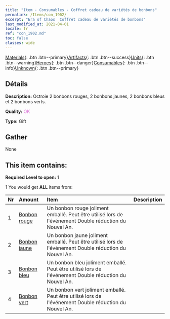 ```yaml
---
title: "Item - Consumables - Coffret cadeau de variétés de bonbons"
permalink: /Items/con_1902/
excerpt: "Era of Chaos  Coffret cadeau de variétés de bonbons"
last_modified_at: 2021-04-01
locale: fr
ref: "con_1902.md"
toc: false
classes: wide
---
```

 [Materials](/fr/Items/){: .btn .btn--primary}[Artifacts](/fr/Items/Artifacts/){: .btn .btn--success}[Units](/fr/Items/Units/){: .btn .btn--warning}[Heroes](/fr/Items/Heroes/){: .btn .btn--danger}[Consumables](/fr/Items/Consumables/){: .btn .btn--info}[Unknown](/fr/Items/Unknown/){: .btn .btn--primary}

## Détails
 **Description:** Octroie 2 bonbons rouges, 2 bonbons jaunes, 2 bonbons bleus et 2 bonbons verts.

 **Quality:** <span style="color: #DA70D6">OK</span>

 **Type:** Gift

## Gather

  None

## This item contains:

 **Required Level to open:** 1

 1 You would get **ALL** items  from:

  | Nr | Amount |     Item    | Description |
  |:---|:-------|:------------|:-----------:|
  | 1 | [Bonbon rouge](/fr/Items/con_549/) | Un bonbon rouge joliment emballé. Peut être utilisé lors de l'événement Double réduction du Nouvel An. | 
  | 2 | [Bonbon jaune](/fr/Items/con_550/) | Un bonbon jaune joliment emballé. Peut être utilisé lors de l'événement Double réduction du Nouvel An. | 
  | 3 | [Bonbon bleu](/fr/Items/con_551/) | Un bonbon bleu joliment emballé. Peut être utilisé lors de l'événement Double réduction du Nouvel An. | 
  | 4 | [Bonbon vert](/fr/Items/con_552/) | Un bonbon vert joliment emballé. Peut être utilisé lors de l'événement Double réduction du Nouvel An. | 
